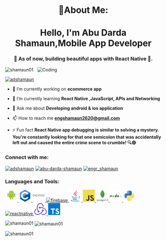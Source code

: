 
<h1 align="center">💫About Me:</h1>
<h1 align="center">Hello, I'm Abu Darda Shamaun,Mobile App Developer</h1>
<h3 align="center">🌱 As of now, building beautiful apps with React Native 💚.</h3>
<img align="right" alt="Coding" width="400" src="https://www.aceinfoway.com/blog/wp-content/uploads/2020/10/React-Native.gif">

<p align="left"> <img src="https://komarev.com/ghpvc/?username=shamaun01&label=Profile%20views&color=0e75b6&style=flat" alt="shamaun01" /> </p>

<p align="left"> <a href="https://twitter.com/adshamaun" target="blank"><img src="https://img.shields.io/twitter/follow/adshamaun?logo=twitter&style=for-the-badge" alt="adshamaun" /></a> </p>

- 🔭 I’m currently working on **ecommerce app**

- 🌱 I’m currently learning **React Native ,JavaScript, APIs and Networking**

- 💬 Ask me about **Developing android & ios application**

- 📫 How to reach me **engshamaun2620@gmail.com**

- ⚡ Fun fact **React Native app debugging is similar to solving a mystery. You're constantly looking for that one semicolon that was accidentally left out and caused the entire crime scene to crumble! 🔍😄**

<h3 align="left">Connect with me:</h3>
<p align="left">
<a href="https://twitter.com/adshamaun" target="blank"><img align="center" src="https://raw.githubusercontent.com/rahuldkjain/github-profile-readme-generator/master/src/images/icons/Social/twitter.svg" alt="adshamaun" height="30" width="40" /></a>
<a href="https://linkedin.com/in/abu-darda-shamaun" target="blank"><img align="center" src="https://raw.githubusercontent.com/rahuldkjain/github-profile-readme-generator/master/src/images/icons/Social/linked-in-alt.svg" alt="abu-darda-shamaun" height="30" width="40" /></a>
<a href="https://instagram.com/engr_shamaun" target="blank"><img align="center" src="https://raw.githubusercontent.com/rahuldkjain/github-profile-readme-generator/master/src/images/icons/Social/instagram.svg" alt="engr_shamaun" height="30" width="40" /></a>
</p>

<h3 align="left">Languages and Tools:</h3>
<p align="left"> <a href="https://developer.android.com" target="_blank" rel="noreferrer"> <img src="https://raw.githubusercontent.com/devicons/devicon/master/icons/android/android-original-wordmark.svg" alt="android" width="40" height="40"/> </a> <a href="https://www.cprogramming.com/" target="_blank" rel="noreferrer"> <img src="https://raw.githubusercontent.com/devicons/devicon/master/icons/c/c-original.svg" alt="c" width="40" height="40"/> </a> <a href="https://expressjs.com" target="_blank" rel="noreferrer"> <img src="https://raw.githubusercontent.com/devicons/devicon/master/icons/express/express-original-wordmark.svg" alt="express" width="40" height="40"/> </a> <a href="https://firebase.google.com/" target="_blank" rel="noreferrer"> <img src="https://www.vectorlogo.zone/logos/firebase/firebase-icon.svg" alt="firebase" width="40" height="40"/> </a> <a href="https://www.java.com" target="_blank" rel="noreferrer"> <img src="https://raw.githubusercontent.com/devicons/devicon/master/icons/java/java-original.svg" alt="java" width="40" height="40"/> </a> <a href="https://developer.mozilla.org/en-US/docs/Web/JavaScript" target="_blank" rel="noreferrer"> <img src="https://raw.githubusercontent.com/devicons/devicon/master/icons/javascript/javascript-original.svg" alt="javascript" width="40" height="40"/> </a> <a href="https://www.mongodb.com/" target="_blank" rel="noreferrer"> <img src="https://raw.githubusercontent.com/devicons/devicon/master/icons/mongodb/mongodb-original-wordmark.svg" alt="mongodb" width="40" height="40"/> </a> <a href="https://nodejs.org" target="_blank" rel="noreferrer"> <img src="https://raw.githubusercontent.com/devicons/devicon/master/icons/nodejs/nodejs-original-wordmark.svg" alt="nodejs" width="40" height="40"/> </a> <a href="https://www.python.org" target="_blank" rel="noreferrer"> <img src="https://raw.githubusercontent.com/devicons/devicon/master/icons/python/python-original.svg" alt="python" width="40" height="40"/> </a> <a href="https://reactnative.dev/" target="_blank" rel="noreferrer"> <img src="https://reactnative.dev/img/header_logo.svg" alt="reactnative" width="40" height="40"/> </a> <a href="https://redux.js.org" target="_blank" rel="noreferrer"> <img src="https://raw.githubusercontent.com/devicons/devicon/master/icons/redux/redux-original.svg" alt="redux" width="40" height="40"/> </a> <a href="https://www.typescriptlang.org/" target="_blank" rel="noreferrer"> <img src="https://raw.githubusercontent.com/devicons/devicon/master/icons/typescript/typescript-original.svg" alt="typescript" width="40" height="40"/> </a> </p>

<p><img align="left" src="https://github-readme-stats.vercel.app/api/top-langs?username=shamaun01&show_icons=true&locale=en&layout=compact" alt="shamaun01" /></p>

<p>&nbsp;<img align="center" src="https://github-readme-stats.vercel.app/api?username=shamaun01&show_icons=true&locale=en" alt="shamaun01" /></p>

<p><img align="center" src="https://github-readme-streak-stats.herokuapp.com/?user=shamaun01&" alt="shamaun01" /></p>
